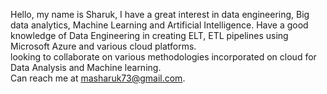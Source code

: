Hello, my name is Sharuk, 
I have a great interest in data engineering, Big data analytics, Machine Learning and Artificial Intelligence. 
Have a good knowledge of Data Engineering in creating ELT, ETL pipelines using Microsoft Azure and various cloud platforms.   
looking to collaborate on various methodologies incorporated on cloud for Data Analysis and Machine learning.  
Can reach me at masharuk73@gmail.com.

<!---
Sharukpy/Sharukpy is a ✨ special ✨ repository because its `README.md` (this file) appears on your GitHub profile.
You can click the Preview link to take a look at your changes.
--->
